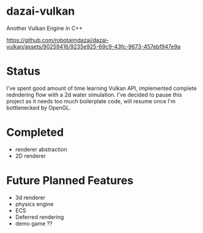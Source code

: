 # dazai-vulkan
Another Vulkan Engine in C++


https://github.com/robotaimdazai/dazai-vulkan/assets/90259416/9235e925-69c9-43fc-9673-457ebf947e9a


# Status
I've spent good amount of time learning Vulkan API, implemented complete redndering flow with a 2d water simulation.
I've decided to pause this project as it needs too much boilerplate code, will resume once I'm bottlenecked by OpenGL.

# Completed
- renderer abstraction
- 2D renderer
# Future Planned Features
- 3d renderer
- physics engine
- ECS
- Deferred rendering
- demo game ??
